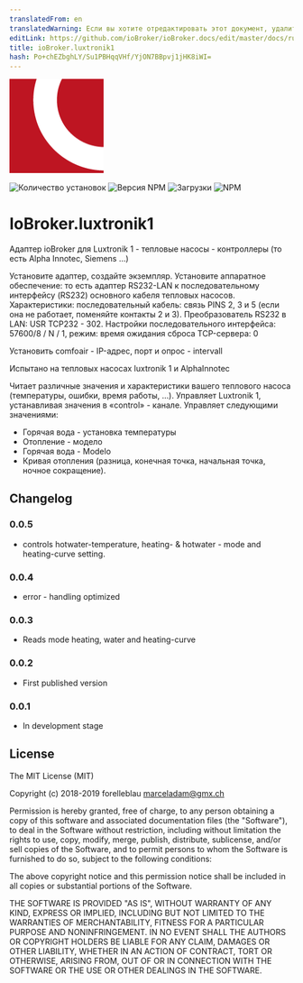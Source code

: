 ```yaml
---
translatedFrom: en
translatedWarning: Если вы хотите отредактировать этот документ, удалите поле «translationFrom», в противном случае этот документ будет снова автоматически переведен
editLink: https://github.com/ioBroker/ioBroker.docs/edit/master/docs/ru/adapterref/iobroker.luxtronik1/README.md
title: ioBroker.luxtronik1
hash: Po+chEZbghLY/Su1PBHqqVHf/YjON7BBpvj1jHK8iWI=
---
```

![логотип](../../../en/adapterref/iobroker.luxtronik1/admin/luxtronik1.png)

![Количество установок](http://iobroker.live/badges/luxtronik1-stable.svg)
![Версия NPM](http://img.shields.io/npm/v/iobroker.luxtronik1.svg)
![Загрузки](https://img.shields.io/npm/dm/iobroker.luxtronik1.svg)
![NPM](https://nodei.co/npm/iobroker.luxtronik1.png?downloads=true)

# IoBroker.luxtronik1
Адаптер ioBroker для Luxtronik 1 - тепловые насосы - контроллеры (то есть Alpha Innotec, Siemens ...)

Установите адаптер, создайте экземпляр.
Установите аппаратное обеспечение: то есть адаптер RS232-LAN к последовательному интерфейсу (RS232) основного кабеля тепловых насосов.
Характеристики: последовательный кабель: связь PINS 2, 3 и 5 (если она не работает, поменяйте контакты 2 и 3). Преобразователь RS232 в LAN: USR TCP232 - 302.
Настройки последовательного интерфейса: 57600/8 / N / 1, режим: время ожидания сброса TCP-сервера: 0

Установить comfoair - IP-адрес, порт и опрос - intervall

Испытано на тепловых насосах luxtronik 1 и AlphaInnotec

Читает различные значения и характеристики вашего теплового насоса (температуры, ошибки, время работы, ...).
Управляет Luxtronik 1, устанавливая значения в «control» - канале. Управляет следующими значениями:

- Горячая вода - установка температуры
- Отопление - модело
- Горячая вода - Modelo
- Кривая отопления (разница, конечная точка, начальная точка, ночное сокращение).

## Changelog

### 0.0.5

-   controls hotwater-temperature, heating- & hotwater - mode and heating-curve setting.

### 0.0.4

-   error - handling optimized

### 0.0.3

-   Reads mode heating, water and heating-curve

### 0.0.2

-   First published version

### 0.0.1

-   In development stage

## License

The MIT License (MIT)

Copyright (c) 2018-2019 forelleblau marceladam@gmx.ch

Permission is hereby granted, free of charge, to any person obtaining a copy
of this software and associated documentation files (the "Software"), to deal
in the Software without restriction, including without limitation the rights
to use, copy, modify, merge, publish, distribute, sublicense, and/or sell
copies of the Software, and to permit persons to whom the Software is
furnished to do so, subject to the following conditions:

The above copyright notice and this permission notice shall be included in
all copies or substantial portions of the Software.

THE SOFTWARE IS PROVIDED "AS IS", WITHOUT WARRANTY OF ANY KIND, EXPRESS OR
IMPLIED, INCLUDING BUT NOT LIMITED TO THE WARRANTIES OF MERCHANTABILITY,
FITNESS FOR A PARTICULAR PURPOSE AND NONINFRINGEMENT. IN NO EVENT SHALL THE
AUTHORS OR COPYRIGHT HOLDERS BE LIABLE FOR ANY CLAIM, DAMAGES OR OTHER
LIABILITY, WHETHER IN AN ACTION OF CONTRACT, TORT OR OTHERWISE, ARISING FROM,
OUT OF OR IN CONNECTION WITH THE SOFTWARE OR THE USE OR OTHER DEALINGS IN
THE SOFTWARE.